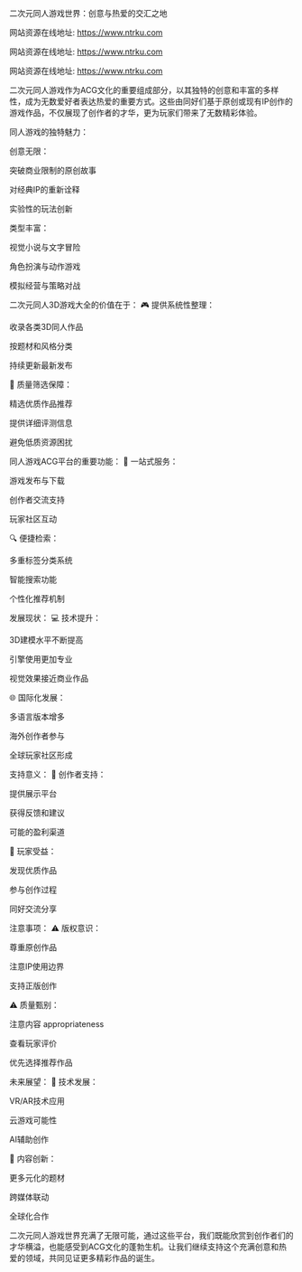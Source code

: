 二次元同人游戏世界：创意与热爱的交汇之地

网站资源在线地址: https://www.ntrku.com

网站资源在线地址: https://www.ntrku.com

网站资源在线地址: https://www.ntrku.com

二次元同人游戏作为ACG文化的重要组成部分，以其独特的创意和丰富的多样性，成为无数爱好者表达热爱的重要方式。这些由同好们基于原创或现有IP创作的游戏作品，不仅展现了创作者的才华，更为玩家们带来了无数精彩体验。

同人游戏的独特魅力：

创意无限：

突破商业限制的原创故事

对经典IP的重新诠释

实验性的玩法创新

类型丰富：

视觉小说与文字冒险

角色扮演与动作游戏

模拟经营与策略对战

二次元同人3D游戏大全的价值在于：
🎮 提供系统性整理：

收录各类3D同人作品

按题材和风格分类

持续更新最新发布

🌟 质量筛选保障：

精选优质作品推荐

提供详细评测信息

避免低质资源困扰

同人游戏ACG平台的重要功能：
📱 一站式服务：

游戏发布与下载

创作者交流支持

玩家社区互动

🔍 便捷检索：

多重标签分类系统

智能搜索功能

个性化推荐机制

发展现状：
💻 技术提升：

3D建模水平不断提高

引擎使用更加专业

视觉效果接近商业作品

🌐 国际化发展：

多语言版本增多

海外创作者参与

全球玩家社区形成

支持意义：
🤝 创作者支持：

提供展示平台

获得反馈和建议

可能的盈利渠道

🎯 玩家受益：

发现优质作品

参与创作过程

同好交流分享

注意事项：
⚠️ 版权意识：

尊重原创作品

注意IP使用边界

支持正版创作

⚠️ 质量甄别：

注意内容 appropriateness

查看玩家评价

优先选择推荐作品

未来展望：
🚀 技术发展：

VR/AR技术应用

云游戏可能性

AI辅助创作

🌈 内容创新：

更多元化的题材

跨媒体联动

全球化合作

二次元同人游戏世界充满了无限可能，通过这些平台，我们既能欣赏到创作者们的才华横溢，也能感受到ACG文化的蓬勃生机。让我们继续支持这个充满创意和热爱的领域，共同见证更多精彩作品的诞生。

